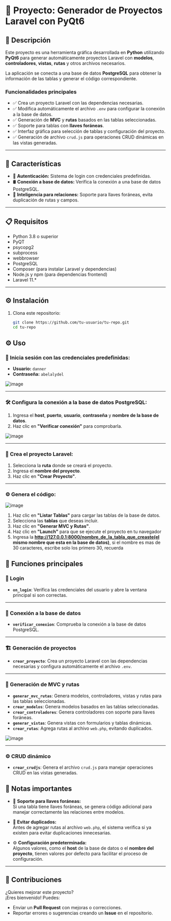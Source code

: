 # 📌 Proyecto: Generador de Proyectos Laravel con PyQt6

## 🧩 Descripción

Este proyecto es una herramienta gráfica desarrollada en **Python** utilizando **PyQt6** para generar automáticamente proyectos Laravel con **modelos**, **controladores**, **vistas**, **rutas** y otros archivos necesarios.

La aplicación se conecta a una base de datos **PostgreSQL** para obtener la información de las tablas y generar el código correspondiente.

### Funcionalidades principales

- ✅ Crea un proyecto Laravel con las dependencias necesarias.
- ✅ Modifica automáticamente el archivo `.env` para configurar la conexión a la base de datos.
- ✅ Generación de **MVC** y **rutas** basados en las tablas seleccionadas.
- ✅ Soporte para tablas con **llaves foráneas**.
- ✅ Interfaz gráfica para selección de tablas y configuración del proyecto.
- ✅ Generación de archivo `crud.js` para operaciones CRUD dinámicas en las vistas generadas.

---

## 🚀 Características

- 🔐 **Autenticación:** Sistema de login con credenciales predefinidas.
- 🛢️ **Conexión a base de datos:** Verifica la conexión a una base de datos PostgreSQL.
- 🧠 **Inteligencia para relaciones:** Soporte para llaves foráneas, evita duplicación de rutas y campos.

---

## 📋 Requisitos

- Python 3.8 o superior
 - PyQT
 - psycopg2
 - subprocess
 - webbrowser
- PostgreSQL  
- Composer (para instalar Laravel y dependencias)  
- Node.js y npm (para dependencias frontend)  
- Laravel 11.\*

---

## ⚙️ Instalación

1. Clona este repositorio:
   ```bash
   git clone https://github.com/tu-usuario/tu-repo.git
   cd tu-repo   


## ⚙️ Uso 
### 🔐 Inicia sesión con las credenciales predefinidas:

- **Usuario:** `danner`  
- **Contraseña:** `abelalydel`

![image](https://github.com/user-attachments/assets/64ce47dc-e5e9-4c0e-82d1-b2e4a794197d)


---

### 🛠️ Configura la conexión a la base de datos PostgreSQL:

1. Ingresa el **host**, **puerto**, **usuario**, **contraseña** y **nombre de la base de datos**.
2. Haz clic en **"Verificar conexión"** para comprobarla.
   
![image](https://github.com/user-attachments/assets/b881035b-a6cb-4845-9437-7bb15aa985fc)


---

### 🧱 Crea el proyecto Laravel:

1. Selecciona la **ruta** donde se creará el proyecto.
2. Ingresa el **nombre del proyecto**.
3. Haz clic en **"Crear Proyecto"**.

---

### ⚙️ Genera el código:
![image](https://github.com/user-attachments/assets/75ba0a79-7c05-4a46-89d5-3fb5ce3d5662)


1. Haz clic en **"Listar Tablas"** para cargar las tablas de la base de datos.
2. Selecciona las **tablas** que deseas incluir.
3. Haz clic en **"Generar MVC y Rutas"**.
4. Haz clic en **"Launch"** para que se ejecute el proyecto en tu navegador
5. Ingresa la **http://127.0.0.1:8000/nombre_de_la_tabla_que_creaste(el mismo nombre que esta en la base de datos)**, si el nombre es mas de 30 caracteres, escribe solo los primero 30, recuerda 


## 🧩 Funciones principales

### 🔑 Login
- **`on_login`**: Verifica las credenciales del usuario y abre la ventana principal si son correctas.

---

### 🔌 Conexión a la base de datos
- **`verificar_conexion`**: Comprueba la conexión a la base de datos PostgreSQL.

---

### 🏗️ Generación de proyectos
- **`crear_proyecto`**: Crea un proyecto Laravel con las dependencias necesarias y configura automáticamente el archivo `.env`.

---

### 🧱 Generación de MVC y rutas
- **`generar_mvc_rutas`**: Genera modelos, controladores, vistas y rutas para las tablas seleccionadas.
- **`crear_modelos`**: Genera modelos basados en las tablas seleccionadas.
- **`crear_controladores`**: Genera controladores con soporte para llaves foráneas.
- **`generar_vistas`**: Genera vistas con formularios y tablas dinámicas.
- **`crear_rutas`**: Agrega rutas al archivo `web.php`, evitando duplicados.

![image](https://github.com/user-attachments/assets/55e2424d-4cb4-465d-9851-e0beb8462858)


---

### ⚙️ CRUD dinámico
- **`crear_crudjs`**: Genera el archivo `crud.js` para manejar operaciones CRUD en las vistas generadas.



## 📝 Notas importantes

- 🔗 **Soporte para llaves foráneas:**  
  Si una tabla tiene llaves foráneas, se genera código adicional para manejar correctamente las relaciones entre modelos.

- 🚫 **Evitar duplicados:**  
  Antes de agregar rutas al archivo `web.php`, el sistema verifica si ya existen para evitar duplicaciones innecesarias.

- ⚙️ **Configuración predeterminada:**  
  Algunos valores, como el **host** de la base de datos o el **nombre del proyecto**, tienen valores por defecto para facilitar el proceso de configuración.

---

## 🤝 Contribuciones

¿Quieres mejorar este proyecto?  
¡Eres bienvenido! Puedes:

- Enviar un **Pull Request** con mejoras o correcciones.
- Reportar errores o sugerencias creando un **Issue** en el repositorio.
